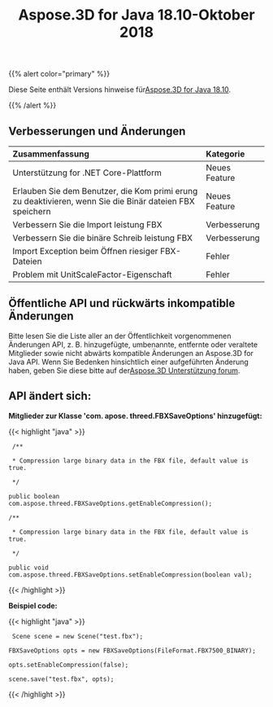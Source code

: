 ﻿---
title: Aspose.3D for Java 18.10-Oktober 2018
type: docs
weight: 30
url: /de/java/aspose-3d-for-java-18-10-october-2018/
---
{{% alert color="primary" %}} 

Diese Seite enthält Versions hinweise für[Aspose.3D for Java 18.10](https://repository.aspose.com/repo/com/aspose/aspose-3d/18.10/).

{{% /alert %}} 
## **Verbesserungen und Änderungen**


|**Zusammenfassung**|**Kategorie**|
|:- |:- |
|Unterstützung for .NET Core-Plattform|Neues Feature|
|Erlauben Sie dem Benutzer, die Kom primi erung zu deaktivieren, wenn Sie die Binär dateien FBX speichern|Neues Feature|
|Verbessern Sie die Import leistung FBX|Verbesserung|
|Verbessern Sie die binäre Schreib leistung FBX|Verbesserung|
|Import Exception beim Öffnen riesiger FBX-Dateien|Fehler|
|Problem mit UnitScaleFactor-Eigenschaft|Fehler|

## **Öffentliche API und rückwärts inkompatible Änderungen**

Bitte lesen Sie die Liste aller an der Öffentlichkeit vorgenommenen Änderungen API, z. B. hinzugefügte, umbenannte, entfernte oder veraltete Mitglieder sowie nicht abwärts kompatible Änderungen an Aspose.3D for Java API. Wenn Sie Bedenken hinsichtlich einer aufgeführten Änderung haben, geben Sie diese bitte auf der[Aspose.3D Unterstützung forum](https://forum.aspose.com/c/3d).

## **API ändert sich:**

**Mitglieder zur Klasse 'com. apose. threed.FBXSaveOptions' hinzugefügt:**

{{< highlight "java" >}}

     /**

     * Compression large binary data in the FBX file, default value is true.

     */

    public boolean com.aspose.threed.FBXSaveOptions.getEnableCompression();

    /**

     * Compression large binary data in the FBX file, default value is true.

     */

    public void com.aspose.threed.FBXSaveOptions.setEnableCompression(boolean val);

{{< /highlight >}}





**Beispiel code:**

{{< highlight "java" >}}

     Scene scene = new Scene("test.fbx");

    FBXSaveOptions opts = new FBXSaveOptions(FileFormat.FBX7500_BINARY);

    opts.setEnableCompression(false);

    scene.save("test.fbx", opts);

{{< /highlight >}}
